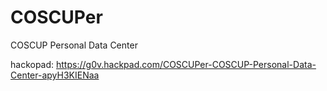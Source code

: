 COSCUPer
========

COSCUP Personal Data Center

hackopad: https://g0v.hackpad.com/COSCUPer-COSCUP-Personal-Data-Center-apyH3KIENaa

